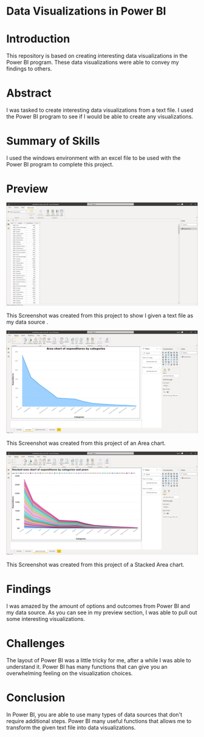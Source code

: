 # Data Visualizations in Power BI

# Introduction
This repository is based on creating interesting data visualizations in the Power BI program. These data visualizations were able to convey my findings to others.

# Abstract
I was tasked to create interesting data visualizations from a text file. I used the Power BI program to see if I would be able to create any visualizations.


# Summary of Skills
I used the windows environment with an excel file to be used with the Power BI program to complete this project.


# Preview

![Preview of my data.](https://github.com/micgonzalez/Data-Visualizations-in-Power-BI/blob/main/powerbi_expenditures/expend_powerbi_01.jpg)

This Screenshot was created from this project to show I given a text file as my data source .

![Preview of an area chart.](https://github.com/micgonzalez/Data-Visualizations-in-Power-BI/blob/main/powerbi_expenditures/expend_powerbi_02.jpg)

This Screenshot was created from this project of an Area chart.

![Preview of an stacked area chart.](https://github.com/micgonzalez/Data-Visualizations-in-Power-BI/blob/main/powerbi_expenditures/expend_powerbi_03.jpg)

This Screenshot was created from this project of a Stacked Area chart.


# Findings
I was amazed by the amount of options and outcomes from Power BI and my data source. As you can see in my preview section, I was able to pull out some interesting visualizations. 

# Challenges
The layout of Power BI was a little tricky for me, after a while I was able to understand it. Power BI has many functions that can give you an overwhelming feeling on the visualization choices.

# Conclusion
In Power BI, you are able to use many types of data sources that don't require additional steps. Power BI many useful functions that allows me to transform the given text file into data visualizations.  



